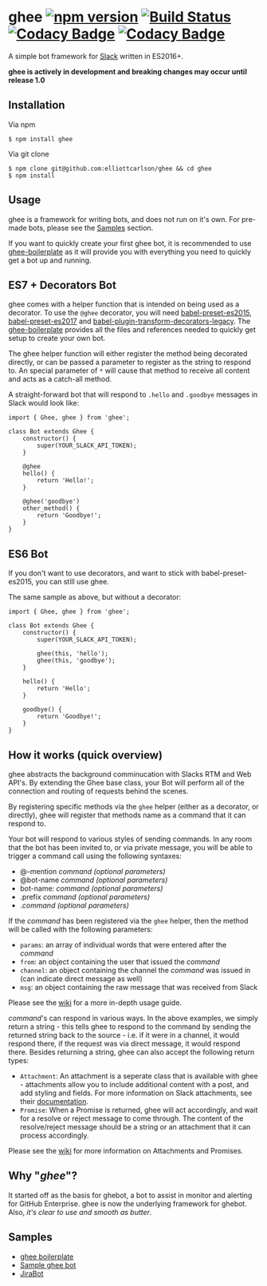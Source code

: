 # ghee [![npm version](https://badge.fury.io/js/ghee.svg)](https://badge.fury.io/js/ghee) [![Build Status](https://travis-ci.org/elliottcarlson/ghee.svg?branch=master)](https://travis-ci.org/elliottcarlson/ghee) [![Codacy Badge](https://api.codacy.com/project/badge/Grade/5c43cf385708406f9b1f112771314b89)](https://www.codacy.com/app/trendinteractive/ghee?utm_source=github.com&amp;utm_medium=referral&amp;utm_content=elliottcarlson/ghee&amp;utm_campaign=Badge_Grade) [![Codacy Badge](https://api.codacy.com/project/badge/Coverage/5c43cf385708406f9b1f112771314b89)](https://www.codacy.com/app/trendinteractive/ghee?utm_source=github.com&amp;utm_medium=referral&amp;utm_content=elliottcarlson/ghee&amp;utm_campaign=Badge_Coverage)

A simple bot framework for [Slack](http://www.slack.com) written in ES2016+.

__ghee is actively in development and breaking changes may occur until release
1.0__

## Installation

Via npm

    $ npm install ghee

Via git clone

    $ npm clone git@github.com:elliottcarlson/ghee && cd ghee
    $ npm install

## Usage

ghee is a framework for writing bots, and does not run on it's own. For pre-made
bots, please see the [Samples](#samples) section.

If you want to quickly create your first ghee bot, it is recommended to use
[ghee-boilerplate](https://github.com/elliottcarlson/ghee-boilerplate/) as it
will provide you with everything you need to quickly get a bot up and running.

## ES7 + Decorators Bot

ghee comes with a helper function that is intended on being used as a decorator.
To use the `@ghee` decorator, you will need
[babel-preset-es2015](https://www.npmjs.com/package/babel-preset-es2015),
[babel-preset-es2017](https://www.npmjs.com/package/babel-preset-es2017) and
[babel-plugin-transform-decorators-legacy](https://www.npmjs.com/package/babel-preset-decorators-legacy).
The [ghee-boilerplate](https://github.com/elliottcarlson/ghee-boilerplate/)
provides all the files and references needed to quickly get setup to create
your own bot.

The ghee helper function will either register the method being decorated
directly, or can be passed a parameter to register as the string to respond to.
An special parameter of `*` will cause that method to receive all content and
acts as a catch-all method.

A straight-forward bot that will respond to `.hello` and `.goodbye` messages in
Slack would look like:

    import { Ghee, ghee } from 'ghee';

    class Bot extends Ghee {
        constructor() {
            super(YOUR_SLACK_API_TOKEN);
        }

        @ghee
        hello() {
            return 'Hello!';
        }

        @ghee('goodbye')
        other_method() {
            return 'Goodbye!';
        }
    }

## ES6 Bot

If you don't want to use decorators, and want to stick with babel-preset-es2015,
you can still use ghee.

The same sample as above, but without a decorator:

    import { Ghee, ghee } from 'ghee';

    class Bot extends Ghee {
        constructor() {
            super(YOUR_SLACK_API_TOKEN);

            ghee(this, 'hello');
            ghee(this, 'goodbye');
        }

        hello() {
            return 'Hello';
        }

        goodbye() {
            return 'Goodbye!';
        }
    }

## How it works (quick overview)

ghee abstracts the background comminucation with Slacks RTM and Web API's. By
extending the Ghee base class, your Bot will perform all of the connection and
routing of requests behind the scenes.

By registering specific methods via the `ghee` helper (either as a decorator, or
directly), ghee will register that methods name as a command that it can respond
to.

Your bot will respond to various styles of sending commands. In any room that
the bot has been invited to, or via private message, you will be able to trigger
a command call using the following syntaxes:

* @-mention _command_ _(optional parameters)_
* @bot-name _command_ _(optional parameters)_
* bot-name: _command_ _(optional parameters)_
* .prefix _command_ _(optional parameters)_
* ._command_ _(optional parameters)_

If the _command_ has been registered via the `ghee` helper, then the method will
be called with the following parameters:

* `params`: an array of individual words that were entered after the _command_
* `from`: an object containing the user that issued the _command_
* `channel`: an object containing the channel the _command_ was issued in (can indicate direct message as well)
* `msg`: an object containing the raw message that was received from Slack

Please see the [wiki](https://github.com/elliottcarlson/ghee/wiki) for a more
in-depth usage guide.

_command_'s can respond in various ways. In the above examples, we simply return
a string - this tells ghee to respond to the command by sending the returned
string back to the source - i.e. if it were in a channel, it would respond
there, if the request was via direct message, it would respond there. Besides
returning a string, ghee can also accept the following return types:

* `Attachment`: An attachment is a seperate class that is available with ghee -
  attachments allow you to include additional content with a post, and add
  styling and fields. For more information on Slack attachments, see their
  [documentation](https://api.slack.com/docs/message-attachments).
* `Promise`: When a Promise is returned, ghee will act accordingly, and wait for
  a resolve or reject message to come through. The content of the resolve/reject
  message should be a string or an attachment that it can process accordingly.

Please see the [wiki](https://github.com/elliottcarlson/ghee/wiki) for more
information on Attachments and Promises.

## Why "_ghee_"?

It started off as the basis for ghebot, a bot to assist in monitor and alerting
for GitHub Enterprise. ghee is now the underlying framework for ghebot. Also,
_it's clear to use and smooth as butter_.

## Samples

- [ghee boilerplate](https://github.com/elliottcarlson/ghee-boilerplate/)
- [Sample ghee bot](https://github.com/elliottcarlson/ghee-sample-bot/)
- [JiraBot](https://github.com/elliottcarlson/jirabot/)

